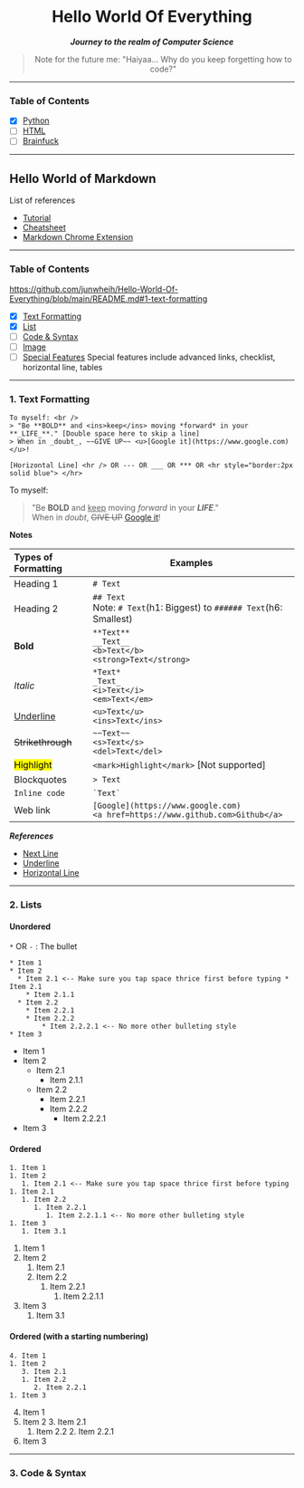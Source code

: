 # <center><b>Hello World Of Everything</b></center>
**_<center>Journey to the realm of Computer Science</center>_**  
> <center>Note for the future me: "Haiyaa... Why do you keep forgetting how to code?"</center>

---
### Table of Contents
- [x] [Python](https://github.com/junwheih/Hello-World-Of-Everything/tree/main/Python)
- [ ] [HTML](https://github.com/junwheih/Hello-World-Of-Everything/tree/main//HTML)
- [ ] [Brainfuck](https://github.com/junwheih/Hello-World-Of-Everything/tree/main//Brainfuck)

---
## Hello World of Markdown
List of references  
- [Tutorial](https://guides.github.com/features/mastering-markdown/)
- [Cheatsheet](https://github.com/adam-p/markdown-here/wiki/Markdown-Cheatsheet)
- [Markdown Chrome Extension](https://chrome.google.com/webstore/detail/markdown-viewer/ckkdlimhmcjmikdlpkmbgfkaikojcbjk?hl=en)

---
### Table of Contents
https://github.com/junwheih/Hello-World-Of-Everything/blob/main/README.md#1-text-formatting
- [x] [Text Formatting](../main/README.md#1-text-formatting)
- [x] [List](../main/README.md#2-lists)
- [ ] [Code & Syntax](../main/README.md#3-code-&-syntax)
- [ ] [Image](../main/README.md#4-image)
- [ ] [Special Features](../main/README.md#5-special-features)
Special features include advanced links, checklist, horizontal line, tables

---
### 1. Text Formatting

```
To myself: <br />
> "Be **BOLD** and <ins>keep</ins> moving *forward* in your **_LIFE_**." [Double space here to skip a line]
> When in _doubt_, ~~GIVE UP~~ <u>[Google it](https://www.google.com)</u>!

[Horizontal Line] <hr /> OR --- OR ___ OR *** OR <hr style="border:2px solid blue"> </hr>
```

To myself: <br />
> "Be **BOLD** and <ins>keep</ins> moving *forward* in your **_LIFE_**."  
> When in _doubt_, ~~GIVE UP~~ <u>[Google it](https://www.google.com)</u>!

**Notes**

| Types of Formatting    | Examples
| :--------------------- | --------
| Heading 1              | `# Text`
| Heading 2              | `## Text`<br>Note: `# Text`(h1: Biggest) to `###### Text`(h6: Smallest)
| **Bold**               | `**Text**`<br>`__Text__`<br>`<b>Text</b>`<br>`<strong>Text</strong>`
| _Italic_               | `*Text*`<br>`_Text_`<br>`<i>Text</i>`<br>`<em>Text</em>`
| <u>Underline</u>       | `<u>Text</u>`<br>`<ins>Text</ins>`
| ~~Strikethrough~~      | `~~Text~~`<br>`<s>Text</s>`<br>`<del>Text</del>`
| <mark>Highlight</mark> | `<mark>Highlight</mark>` [Not supported]
| Blockquotes            | `> Text`
| `Inline code`          | ``` `Text` ```
| Web link               | `[Google](https://www.google.com)`<br>`<a href=https://www.github.com>Github</a>`

**_References_**
- [Next Line](https://stackoverflow.com/questions/33191744/how-to-add-new-line-in-markdown-presentation/33191810)
- [Underline](https://stackoverflow.com/questions/3003476/get-underlined-text-with-markdown)
- [Horizontal Line](https://www.markdownguide.org/basic-syntax/)

---
### 2. Lists

#### <b>Unordered</b>
`*` OR `-` : The bullet
```
* Item 1
* Item 2
  * Item 2.1 <-- Make sure you tap space thrice first before typing * Item 2.1
    * Item 2.1.1
  * Item 2.2
    * Item 2.2.1
    * Item 2.2.2
        * Item 2.2.2.1 <-- No more other bulleting style
* Item 3
```
* Item 1
* Item 2
  * Item 2.1
    * Item 2.1.1
  * Item 2.2
    * Item 2.2.1
    * Item 2.2.2
        * Item 2.2.2.1
* Item 3

#### <b>Ordered</b>
```
1. Item 1
1. Item 2
   1. Item 2.1 <-- Make sure you tap space thrice first before typing 1. Item 2.1
   1. Item 2.2
      1. Item 2.2.1
         1. Item 2.2.1.1 <-- No more other bulleting style
1. Item 3
   1. Item 3.1
```
1. Item 1
1. Item 2
   1. Item 2.1
   1. Item 2.2
      1. Item 2.2.1
         1. Item 2.2.1.1
1. Item 3
   1. Item 3.1

#### <b>Ordered (with a starting numbering)</b>
```
4. Item 1
1. Item 2
   3. Item 2.1
   1. Item 2.2
      2. Item 2.2.1
1. Item 3
```
4. Item 1
1. Item 2
   3. Item 2.1
   1. Item 2.2
      2. Item 2.2.1
1. Item 3

---
### 3. Code & Syntax